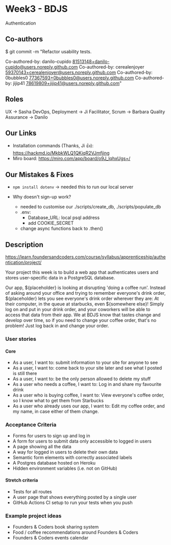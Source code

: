 # Week3 - BDJS

Authentication

## Co-authors

$ git commit -m "Refactor usability tests.

Co-authored-by: danilo-cupido <81513148+danilo-cupido@users.noreply.github.com>
Co-authored-by: cerealenjoyer <59370143+cerealenjoyer@users.noreply.github.com>
Co-authored-by: 0bubbles0 <77367593+0bubbles0@users.noreply.github.com>
Co-authored-by: jijip41 <78619809+jijip41@users.noreply.github.com>"

## Roles

UX &rarr; Sasha
DevOps, Deployment &rarr; Ji
Facilitator, Scrum &rarr; Barbara
Quality Assurance &rarr; Danilo

## Our Links

- Installation commands (Thanks, Ji :+1:): <https://hackmd.io/MkbkWLQ1QKiqR2VJmfjing>
- Miro board: <https://miro.com/app/board/o9J_lqhxUgs=/>

## Our Mistakes & Fixes

- `npm install dotenv` &rarr; needed this to run our local server

- Why doesn't sign-up work?
  - needed to customise our ./scripts/create_db, ./scripts/populate_db
  - .env:
    - Database_URL: local psql address
    - add COOKIE_SECRET
  - change async functions back to .then()

## Description

<https://learn.foundersandcoders.com/course/syllabus/apprenticeship/authentication/project/>

Your project this week is to build a web app that authenticates users and stores user-specific data in a PostgreSQL database.

Our app, ${placeholder} is looking at disrupting 'doing a coffee run'.
Instead of asking around your office and trying to remember everyone's drink order, ${placeholder} lets you see everyone's drink order wherever they are: At their computer, in the queue at starbucks, even ${somewhere else}!
Simply log on and put in your drink order, and your coworkers will be able to access that data from their app. We at BDJS know that tastes change and develop over time, so if you need to change your coffee order, that's no problem! Just log back in and change your order.

### User stories

#### Core

- As a user, I want to: submit information to your site for anyone to see
- As a user, I want to: come back to your site later and see what I posted is still there
- As a user, I want to: be the only person allowed to delete my stuff
- As a user who needs a coffee, I want to: Log in and share my favourite drink
- As a user who is buying coffee, I want to: View everyone's coffee order, so I know what to get them from Starbucks
- As a user who already uses our app, I want to: Edit my coffee order, and my name, in case either of them change.

### Acceptance Criteria

- Forms for users to sign up and log in
- A form for users to submit data only accessible to logged in users
- A page showing all the data
- A way for logged in users to delete their own data
- Semantic form elements with correctly associated labels
- A Postgres database hosted on Heroku
- Hidden environment variables (i.e. not on GitHub)

#### Stretch criteria

- Tests for all routes
- A user page that shows everything posted by a single user
- GitHub Actions CI setup to run your tests when you push

### Example project ideas

- Founders & Coders book sharing system
- Food / coffee recommendations around Founders & Coders
- Founders & Coders events calendar
